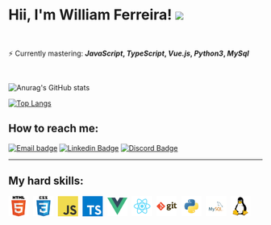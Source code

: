 # Hii, I'm William Ferreira! <img src="https://tenor.com/view/mega-lucario-pokemon-gif-20275580.gif" data-canonical-src="https://tenor.com/view/mega-lucario-pokemon-gif-20275580" width="50" />

<br/>

⚡ Currently mastering: **_JavaScript_, _TypeScript_, _Vue.js_, _Python3_, _MySql_** 

<br/>

![Anurag's GitHub stats](https://github-readme-stats.vercel.app/api?username=William-dev1992&show_icons=true&theme=radical)

[![Top Langs](https://github-readme-stats.vercel.app/api/top-langs/?username=William-dev1992&layout=compact&show_icons=true&theme=radical)](https://github.com/William-dev1992/github-readme-stats)

## How to reach me:

[![Email badge](https://img.shields.io/badge/email-red?style=for-the-badge&logo=gmail&logoColor=white)](mailto:williamferreira132003@gmail.com?subject=Hello)
[![Linkedin Badge](https://img.shields.io/badge/LinkedIn-0077B5?style=for-the-badge&logo=linkedin&logoColor=white)](https://www.linkedin.com/in/william-ferreira-3629a61b0/)
[![Discord Badge](https://img.shields.io/badge/Discord-7289DA?style=for-the-badge&logo=discord&logoColor=white)](https://discord.com/channels/@William+Ferreira#0932)

---

## My hard skills:

<code><img title="HTML5" width="40px" style="margin-right:5px" src="https://raw.githubusercontent.com/github/explore/80688e429a7d4ef2fca1e82350fe8e3517d3494d/topics/html/html.png" /></code>
<code><img title="CSS3" width="40px" style="margin-right:5px" src="https://raw.githubusercontent.com/github/explore/80688e429a7d4ef2fca1e82350fe8e3517d3494d/topics/css/css.png" /></code>
<code><img title="JavaScript" width="40px" style="margin-right:5px" src="https://raw.githubusercontent.com/github/explore/80688e429a7d4ef2fca1e82350fe8e3517d3494d/topics/javascript/javascript.png" /></code>
<code><img title="TypeScript" width="40px" style="margin-right:5px" src="https://raw.githubusercontent.com/github/explore/80688e429a7d4ef2fca1e82350fe8e3517d3494d/topics/typescript/typescript.png" /></code>
<code><img title="Vue Js" width="40px" style="margin-right:5px" src="https://raw.githubusercontent.com/github/explore/80688e429a7d4ef2fca1e82350fe8e3517d3494d/topics/vue/vue.png" /></code>
<code><img title="React" width="40px" style="margin-right:5px" src="https://raw.githubusercontent.com/github/explore/80688e429a7d4ef2fca1e82350fe8e3517d3494d/topics/react/react.png" /></code>
<code><img title="Git" width="40px" style="margin-right:5px" src="https://raw.githubusercontent.com/github/explore/80688e429a7d4ef2fca1e82350fe8e3517d3494d/topics/git/git.png"></code>
<code><img title="Python" width="40px" style="margin-right:5px" src="https://raw.githubusercontent.com/github/explore/80688e429a7d4ef2fca1e82350fe8e3517d3494d/topics/python/python.png"></code>
<code><img title="MySql" width="40px" style="margin-right:5px" src="https://raw.githubusercontent.com/github/explore/80688e429a7d4ef2fca1e82350fe8e3517d3494d/topics/mysql/mysql.png"></code>
<code><img title="Linux" width="40px" style="margin-right:5px" src="https://raw.githubusercontent.com/github/explore/80688e429a7d4ef2fca1e82350fe8e3517d3494d/topics/linux/linux.png"></code>
